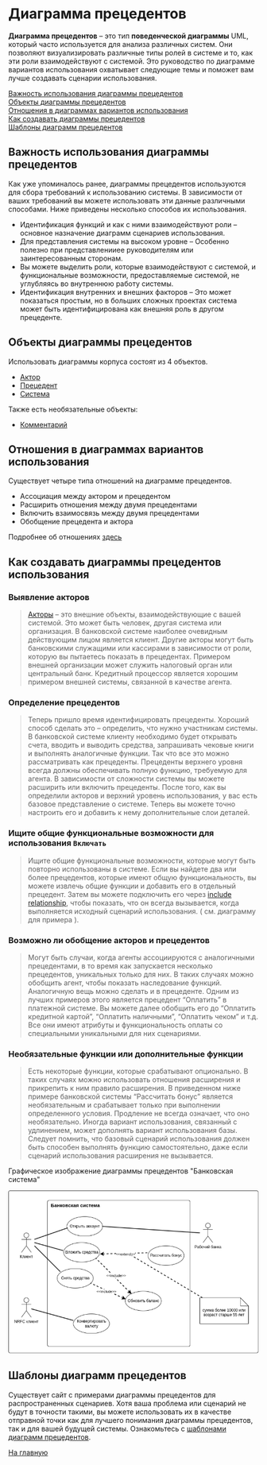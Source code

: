 # Диаграмма прецедентов

**Диаграмма прецедентов** – это тип **поведенческой диаграммы** UML, который часто используется для анализа различных систем. Они позволяют визуализировать различные типы ролей в системе и то, как эти роли взаимодействуют с системой. Это руководство по диаграмме вариантов использования охватывает следующие темы и поможет вам лучше создавать сценарии использования.

[Важность использования диаграммы прецедентов](#важность-использования-диаграммы-прецедентов)</br>
[Объекты диаграммы прецедентов](#объекты-диаграммы-прецедентов)</br>
[Отношения в диаграммах вариантов использования](#отношения-в-диаграммах-вариантов-использования)</br>
[Как создавать диаграммы прецедентов](#как-создавать-диаграммы-прецедентов-использования)</br>
[Шаблоны диаграмм прецедентов](#шаблоны-диаграмм-прецедентов)

## Важность использования диаграммы прецедентов

Как уже упоминалось ранее, диаграммы прецедентов используются для сбора требований к использованию системы. В зависимости от ваших требований вы можете использовать эти данные различными способами. Ниже приведены несколько способов их использования.

- Идентификация функций и как с ними взаимодействуют роли – основное назначение диаграмм сценариев использования.
- Для представления системы на высоком уровне – Особенно полезно при представленииее руководителям или заинтересованным сторонам.
- Вы можете выделить роли, которые взаимодействуют с системой, и функциональные возможности, предоставляемые системой, не углубляясь во внутреннюю работу системы.
- Идентификация внутренних и внешних факторов – Это может показаться простым, но в больших сложных проектах система может быть идентифицирована как внешняя роль в другом прецеденте.

## Объекты диаграммы прецедентов

Использовать диаграммы корпуса состоят из 4 объектов.

- [Актор](./actor.md)
- [Прецедент](./use-case.md)
- [Система](./boundary.md)

Также есть необязательные объекты:

- [Комментарий](./comment.md)

## Отношения в диаграммах вариантов использования

Существует четыре типа отношений на диаграмме прецедентов.

- Ассоциация между актором и прецедентом
- Расширить отношения между двумя прецедентами
- Включить взаимосвязь между двумя прецедентами
- Обобщение прецедента и актора

Подробнее об отношениях [здесь](./relationships.md)

## Как создавать диаграммы прецедентов использования

### Выявление акторов

> [Акторы](./actor.md) – это внешние объекты, взаимодействующие с вашей системой. Это может быть человек, другая система или организация. В банковской системе наиболее очевидным действующим лицом является клиент. Другие акторы могут быть банковскими служащими или кассирами в зависимости от роли, которую вы пытаетесь показать в прецедентах. Примером внешней организации может служить налоговый орган или центральный банк. Кредитный процессор является хорошим примером внешней системы, связанной в качестве агента.

### Определение прецедентов

> Теперь пришло время идентифицировать прецеденты. Хороший способ сделать это – определить, что нужно участникам системы. В банковской системе клиенту необходимо будет открывать счета, вводить и выводить средства, запрашивать чековые книги и выполнять аналогичные функции. Так что все это можно рассматривать как прецеденты. Прецеденты верхнего уровня всегда должны обеспечивать полную функцию, требуемую для агента. В зависимости от сложности системы вы можете расширить или включить прецеденты. После того, как вы определили акторов и верхний уровень использования, у вас есть базовое представление о системе. Теперь вы можете точно настроить его и добавить к нему дополнительные слои деталей.

### Ищите общие функциональные возможности для использования `Включать`

> Ищите общие функциональные возможности, которые могут быть повторно использованы в системе. Если вы найдете два или более прецедентов, которые имеют общую функциональность, вы можете извлечь общие функции и добавить его в отдельный прецедент. Затем вы можете подключить его через [include relationship](./relationships.md), чтобы показать, что он всегда вызывается, когда выполняется исходный сценарий использования. ( см. диаграмму для примера ).

### Возможно ли обобщение акторов и прецедентов

> Могут быть случаи, когда агенты ассоциируются с аналогичными прецедентами, в то время как запускается несколько прецедентов, уникальных только для них. В таких случаях можно обобщить агент, чтобы показать наследование функций. Аналогичную вещь можно сделать и в прецеденте. Одним из лучших примеров этого является прецедент “Оплатить” в платежной системе. Вы можете далее обобщить его до “Оплатить кредитной картой”, “Оплатить наличными”, “Оплатить чеком” и т.д. Все они имеют атрибуты и функциональность оплаты со специальными уникальными для них сценариями.

### Необязательные функции или дополнительные функции

> Есть некоторые функции, которые срабатывают опционально. В таких случаях можно использовать отношения расширения и прикрепить к ним правило расширения. В приведенном ниже примере банковской системы “Рассчитать бонус” является необязательным и срабатывает только при выполнении определенного условия. Продление не всегда означает, что оно необязательно. Иногда вариант использования, связанный с удлинением, может дополнять вариант использования базы. Следует помнить, что базовый сценарий использования должен быть способен выполнять функцию самостоятельно, даже если сценарий использования расширения не вызывается.

Графическое изображение диаграммы прецедентов "Банковская система"

![](../assets/diagram-use-case/use-case-diagram-example.png)

## Шаблоны диаграмм прецедентов

Существует сайт с примерами диаграммы прецедентов для распространенных сценариев. Хотя ваша проблема или сценарий не будут в точности такими, вы можете использовать их в качестве отправной точки как для лучшего понимания диаграммы прецедентов, так и для вашей будущей системы. Ознакомьтесь с [шаблонами диаграмм прецедентов](https://creately.com/diagram-community/popular/t/use-case).

[На главную](../README.md)

<!-- В главный README -->
<!--

Диаграмма вариантов использования (англ. use-case diagram) – диаграмма, описывающая, какой функционал разрабатываемой программной системы доступен каждой группе пользователей.

На диаграммах вариантов использования отображается взаимодействие между вариантами использования, представляющими функции системы, и действующими лицами, представляющими людей или системы, получающие или передающие информацию в данную систему. Из диаграмм вариантов использования можно получить довольно много информации о системе. Этот тип диаграмм описывает общую функциональность системы. Пользователи, менеджеры проектов, аналитики, разработчики, специалисты по контролю качества и все, кого интересует система в целом, могут, изучая диаграммы вариантов использования, понять, что система должна делать. -->
